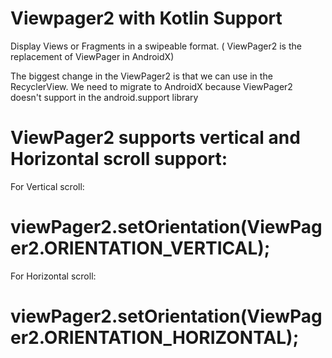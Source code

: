 # Viewpager2 with Kotlin Support
Display Views or Fragments in a swipeable format. ( ViewPager2 is the replacement of ViewPager in AndroidX)

The biggest change in the ViewPager2 is that we can use in the RecyclerView.
We need to migrate to AndroidX because ViewPager2 doesn't support in the android.support library

# ViewPager2 supports vertical and Horizontal scroll support:

For Vertical scroll:
# viewPager2.setOrientation(ViewPager2.ORIENTATION_VERTICAL);
For Horizontal scroll:
# viewPager2.setOrientation(ViewPager2.ORIENTATION_HORIZONTAL);
